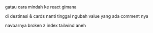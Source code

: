 gatau cara mindah ke react gimana

di destinasi & cards nanti tinggal ngubah value yang ada comment nya

navbarnya broken z index tailwind aneh